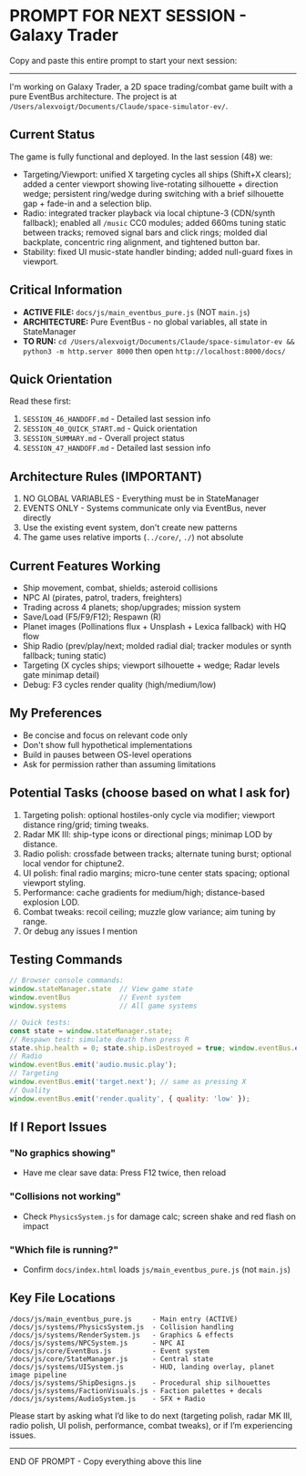 # PROMPT FOR NEXT SESSION - Galaxy Trader

Copy and paste this entire prompt to start your next session:

---

I'm working on Galaxy Trader, a 2D space trading/combat game built with a pure EventBus architecture. The project is at `/Users/alexvoigt/Documents/Claude/space-simulator-ev/`.

## Current Status
The game is fully functional and deployed. In the last session (48) we:
- Targeting/Viewport: unified X targeting cycles all ships (Shift+X clears); added a center viewport showing live-rotating silhouette + direction wedge; persistent ring/wedge during switching with a brief silhouette gap + fade-in and a selection blip.
- Radio: integrated tracker playback via local chiptune-3 (CDN/synth fallback); enabled all `/music` CC0 modules; added 660ms tuning static between tracks; removed signal bars and click rings; molded dial backplate, concentric ring alignment, and tightened button bar.
- Stability: fixed UI music-state handler binding; added null-guard fixes in viewport.

## Critical Information
- **ACTIVE FILE:** `docs/js/main_eventbus_pure.js` (NOT `main.js`)
- **ARCHITECTURE:** Pure EventBus - no global variables, all state in StateManager
- **TO RUN:** `cd /Users/alexvoigt/Documents/Claude/space-simulator-ev && python3 -m http.server 8000` then open `http://localhost:8000/docs/`

## Quick Orientation
Read these first:
1. `SESSION_46_HANDOFF.md` - Detailed last session info
2. `SESSION_40_QUICK_START.md` - Quick orientation
3. `SESSION_SUMMARY.md` - Overall project status
4. `SESSION_47_HANDOFF.md` - Detailed last session info

## Architecture Rules (IMPORTANT)
1. NO GLOBAL VARIABLES - Everything must be in StateManager
2. EVENTS ONLY - Systems communicate only via EventBus, never directly
3. Use the existing event system, don't create new patterns
4. The game uses relative imports (`../core/`, `./`) not absolute

## Current Features Working
- Ship movement, combat, shields; asteroid collisions
- NPC AI (pirates, patrol, traders, freighters)
- Trading across 4 planets; shop/upgrades; mission system
- Save/Load (F5/F9/F12); Respawn (R)
- Planet images (Pollinations flux + Unsplash + Lexica fallback) with HQ flow
- Ship Radio (prev/play/next; molded radial dial; tracker modules or synth fallback; tuning static)
- Targeting (X cycles ships; viewport silhouette + wedge; Radar levels gate minimap detail)
- Debug: F3 cycles render quality (high/medium/low)

## My Preferences
- Be concise and focus on relevant code only
- Don't show full hypothetical implementations
- Build in pauses between OS-level operations
- Ask for permission rather than assuming limitations

## Potential Tasks (choose based on what I ask for)
1. Targeting polish: optional hostiles-only cycle via modifier; viewport distance ring/grid; timing tweaks.
2. Radar MK III: ship-type icons or directional pings; minimap LOD by distance.
3. Radio polish: crossfade between tracks; alternate tuning burst; optional local vendor for chiptune2.
4. UI polish: final radio margins; micro-tune center stats spacing; optional viewport styling.
5. Performance: cache gradients for medium/high; distance-based explosion LOD.
6. Combat tweaks: recoil ceiling; muzzle glow variance; aim tuning by range.
7. Or debug any issues I mention

## Testing Commands
```javascript
// Browser console commands:
window.stateManager.state  // View game state
window.eventBus            // Event system
window.systems             // All game systems

// Quick tests:
const state = window.stateManager.state;
// Respawn test: simulate death then press R
state.ship.health = 0; state.ship.isDestroyed = true; window.eventBus.emit('ship.death');
// Radio
window.eventBus.emit('audio.music.play');
// Targeting
window.eventBus.emit('target.next'); // same as pressing X
// Quality
window.eventBus.emit('render.quality', { quality: 'low' });
```

## If I Report Issues

### "No graphics showing"
- Have me clear save data: Press F12 twice, then reload

### "Collisions not working"
- Check `PhysicsSystem.js` for damage calc; screen shake and red flash on impact

### "Which file is running?"
- Confirm `docs/index.html` loads `js/main_eventbus_pure.js` (not `main.js`)

## Key File Locations
```
/docs/js/main_eventbus_pure.js     - Main entry (ACTIVE)
/docs/js/systems/PhysicsSystem.js  - Collision handling
/docs/js/systems/RenderSystem.js   - Graphics & effects
/docs/js/systems/NPCSystem.js      - NPC AI
/docs/js/core/EventBus.js          - Event system
/docs/js/core/StateManager.js      - Central state
/docs/js/systems/UISystem.js       - HUD, landing overlay, planet image pipeline
/docs/js/systems/ShipDesigns.js    - Procedural ship silhouettes
/docs/js/systems/FactionVisuals.js - Faction palettes + decals
/docs/js/systems/AudioSystem.js    - SFX + Radio
```

Please start by asking what I’d like to do next (targeting polish, radar MK III, radio polish, UI polish, performance, combat tweaks), or if I’m experiencing issues.

---

END OF PROMPT - Copy everything above this line
